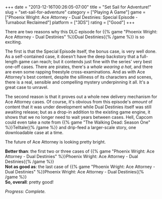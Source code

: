 +++
date = "2013-12-16T00:26:05-07:00"
title = "Set Sail for Adventure!"
slug = "set-sail-for-adventure"
category = ["Playing A Game"]
game = ["Phoenix Wright: Ace Attorney - Dual Destinies: Special Episode - Turnabout Reclaimed"]
platform = ["3DS"]
rating = ["Good"]
+++

There are two reasons why this DLC episode for {{% game "Phoenix Wright: Ace Attorney - Dual Destinies" %}}Dual Destinies{{% /game %}} is so exciting.

The first is that the Special Episode itself, the bonus case, is very well done.  As a self-contained case, it doesn't have the deep backstory that a full-length game can reach; but it contends just fine with the series' very best one-off cases.  There are pirates, there's a <i>whale wearing a hat</i>, and there are even some rapping freestyle cross-examinations.  And as with Ace Attorney's best content, despite the silliness of its characters and scenes, there is a real, sensible and compelling mystery underpinning it all.  It's a great case to unravel.

The second reason is that it proves out a whole new delivery mechanism for Ace Attorney cases.  Of course, it's obvious from this episode's <i>amount</i> of content that it was under development while Dual Destinies itself was still awaiting release; but as a drop-in addition to the existing game engine, it shows that we no longer need to wait years between cases.  Hell, Capcom could even take a note from {{% game "The Walking Dead: Season One" %}}Telltale{{% /game %}} and drip-feed a larger-scale story, one downloadable case at a time.

The future of Ace Attorney is looking pretty bright.

<b>Better than</b>: the first two or three cases of {{% game "Phoenix Wright: Ace Attorney - Dual Destinies" %}}Phoenix Wright: Ace Attorney - Dual Destinies{{% /game %}}  
<b>Not as good as</b>: the last case of {{% game "Phoenix Wright: Ace Attorney - Dual Destinies" %}}Phoenix Wright: Ace Attorney - Dual Destinies{{% /game %}}  
<b>So, overall</b>: pretty good!

<i>Progress: Complete.</i>
